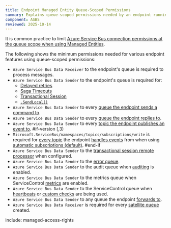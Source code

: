 ```yaml
---
title: Endpoint Managed Entity Queue-Scoped Permissions
summary: Explains queue-scoped permissions needed by an endpoint running in Azure Service Bus
component: ASBS
reviewed: 2025-10-14
---
```


It is common practice to limit [Azure Service Bus connection permissions at the queue scope when using Managed Entities](https://learn.microsoft.com/en-us/azure/service-bus-messaging/service-bus-managed-service-identity#resource-scope). 

The following shows the minimum permissions needed for various endpoint features using queue-scoped permissions:

- `Azure Service Bus Data Receiver` to the endpoint's queue is required to process messages.
- `Azure Service Bus Data Sender` to the endpoint's queue is required for:
  - [Delayed retries](/nservicebus/recoverability/#delayed-retries)
  - [Saga Timeouts](/nservicebus/sagas/timeouts.md)
  - [Transactional Session](/nservicebus/transactional-session/)
  - [`.SendLocal()`](/nservicebus/messaging/send-a-message.md#sending-to-self)
- `Azure Service Bus Data Sender` to every [queue the endpoint sends a command to](/nservicebus/messaging/routing.md#command-routing).
- `Azure Service Bus Data Sender` to every [queue the endpoint replies to](/nservicebus/messaging/reply-to-a-message.md).
- `Azure Service Bus Data Sender` to every [topic the endpoint publishes an event to](/transports/azure-service-bus/topology.md).
#if-version [,3)
- `Microsoft.ServiceBus/namespaces/topics/subscriptions/write` is required for [every topic](/transports/azure-service-bus/topology.md) the endpoint [handles events](/nservicebus/messaging/publish-subscribe/publish-handle-event.md#handling-an-event) from when using [automatic subscriptions (default)](/nservicebus/messaging/publish-subscribe/controlling-what-is-subscribed.md).
#end-if
- `Azure Service Bus Data Sender` to the [transactional session remote processor](/nservicebus/transactional-session/#remote-processor) when configured.
- `Azure Service Bus Data Sender` to the [error queue](/nservicebus/recoverability/configure-error-handling.md#configure-the-error-queue-address-using-code).
- `Azure Service Bus Data Sender` to the audit queue when [auditing](/nservicebus/operations/auditing.md#configuring-auditing) is enabled.
- `Azure Service Bus Data Sender` to the metrics queue when ServiceControl [metrics](/monitoring/metrics/install-plugin.md#configuration) are enabled.
- `Azure Service Bus Data Sender` to the ServiceControl queue when [heartbeats](/monitoring/heartbeats/install-plugin.md) or [custom checks](/monitoring/custom-checks/install-plugin.md) are being used.
- `Azure Service Bus Data Sender` to any queue the endpoint [forwards to](/nservicebus/messaging/forwarding.md).
- `Azure Service Bus Data Receiver` is required for every [satellite queue](/nservicebus/satellites/) created.

include: managed-access-rights
